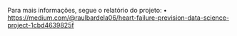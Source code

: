 Para mais informações, segue o relatório do projeto:
• https://medium.com/@raulbardela06/heart-failure-prevision-data-science-project-1cbd4639825f
